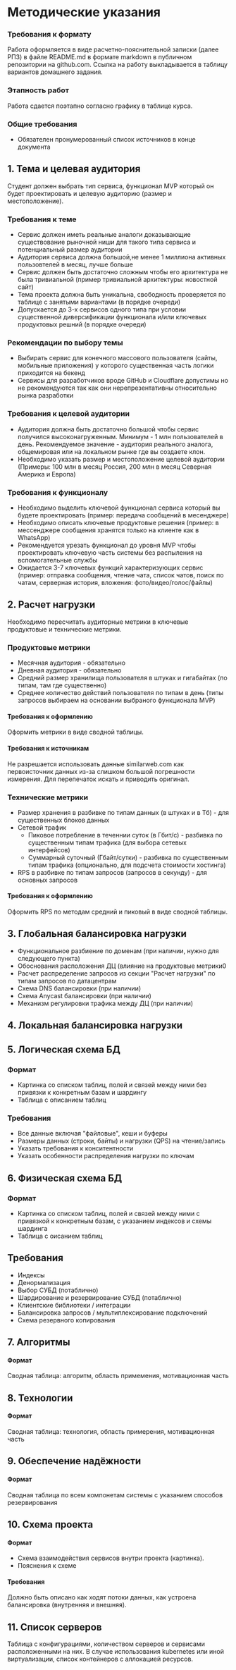 # Методические указания
### Требования к формату
Работа оформляется в виде расчетно-пояснительной записки (далее РПЗ) в файле README.md в формате markdown в публичном репозитории на github.com. Ссылка на работу выкладывается в таблицу вариантов домашнего задания.
### Этапность работ
Работа сдается поэтапно согласно графику в таблице курса.
### Общие требования
* Обязателен пронумерованный список источников в конце документа
## 1. Тема и целевая аудитория
Студент должен выбрать тип сервиса, функционал MVP который он будет проектировать и целевую аудиторию (размер и местоположение).
### Требования к теме
* Сервис должен иметь реальные аналоги доказывающие существование рыночной ниши для такого типа сервиса и потенциальный размер аудитории
* Аудитория сервиса должна большой,не менее 1 миллиона активных пользовтелей в месяц, лучше больше
* Сервис должен быть достаточно сложным чтобы его архитектура не была тривиальной (пример тривиальной архитектуры: новостной сайт)
* Тема проекта должна быть уникальна, свободность проверяется по таблице с занятыми вариантами (в порядке очереди)
* Допускается до 3-х сервисов одного типа при условии существенной диверсификации функционала и/или ключевых продуктовых решний (в порядке очереди)
### Рекомендации по выбору темы
* Выбирать сервис для конечного массового пользователя (сайты, мобильные приложения) у которого существенная часть логики приходится на бекенд
* Сервисы для разработчиков вроде GitHub и Cloudflare допустимы но не рекомендуются так как они нерепрезентативны относительно рынка разработки
### Требования к целевой аудитории
* Аудитория должна быть достаточно большой чтобы сервис получился высоконагруженным. Минимум - 1 млн пользователей в день. Рекомендуемое значение - аудитория реального аналога, общемировая или на локальном рынке где вы создаете клон.
* Необходимо указать размер и местоположение целевой аудитории (Примеры: 100 млн в месяц Россия, 200 млн в месяц Северная Америка и Европа)
### Требования к функционалу
* Необходимо выделить ключевой функционал сервиса который вы будете проектировать (пример: передача сообщений в месенджере)
* Необходимо описать ключевые продуктовые решения (пример: в мессенджере сообщения хранятся только на клиенте как в WhatsApp)
* Рекомендуется урезать функционал до уровня MVP чтобы проектировать ключевую часть системы без распыления на вспомогательные службы
* Ожидается 3-7 ключевых функций характеризующих сервис (пример: отправка сообщения, чтение чата, список чатов, поиск по чатам, серверная история, вложения: фото/видео/голос/файлы)
## 2. Расчет нагрузки
Необходимо пересчитать аудиторные метрики в ключевые продуктовые и технические метрики.
### Продуктовые метрики
* Месячная аудитория - обязательно
* Дневная аудитория - обязательно
* Средний размер хранилища пользователя в штуках и гигабайтах (по типам, там где существенно)
* Среднее количество действий пользователя по типам в день (типы запросов выбираем на основании выбраного функционала MVP)
#### Требования к оформлению
Оформить метрики в виде сводной таблицы.
#### Требования к источникам
Не разрешается использовать данные similarweb.com как первоисточник данных из-за слишком большой погрешности измерения.
Для перепечаток искать и приводить оригинал.
### Технические метрики
* Размер хранения в разбивке по типам данных (в штуках и в Тб) - для существенных блоков данных
* Сетевой трафик
  * Пиковое потребление в теченнии суток (в Гбит/с) - разбивка по существенным типам трафика (для выбора сетевых интерфейсов)
  * Суммарный суточный (Гбайт/сутки) - разбивка по существенным типам трафика (опционально, для подсчета стоимости хостинга)
* RPS в разбивке по типам запросов (запросов в секунду) - для основных запросов
#### Требования к оформлению
Оформить RPS по методам средний и пиковый в виде сводной таблицы.
## 3. Глобальная балансировка нагрузки
* Функциональное разбиение по доменам (при наличии, нужно для следующего пункта)
* Обоснования расположения ДЦ (влияние на продуктовые метрики0
* Расчет распределение запросов из секции "Расчет нагрузки" по типам запросов по датацентрам
* Схема DNS балансировки (при наличии)
* Схема Anycast балансировки (при наличии)
* Механизм регулировки трафика между ДЦ (при наличии)
## 4. Локальная балансировка нагрузки
## 5. Логическая схема БД
### Формат
* Картинка со списком таблиц, полей и связей между ними без привязки к конкретным базам и шардингу
* Таблица с описанием таблиц
### Требования
* Все данные включая "файловые", кеши и буферы
* Размеры данных (строки, байты) и нагрузки (QPS) на чтение/запись
* Указать требования к конситентности
* Указать особенности распределения нагрузки по ключам
## 6. Физическая схема БД
### Формат
* Картинка со списком таблиц, полей и связей между ними с привязкой к конкретным базам, с указанием индексов и схемы шардинга
* Таблица с оисанием таблиц
## Требования
* Индексы
* Денормализация
* Выбор СУБД (потаблично)
* Шардирование и резервирование СУБД (потаблично)
* Клиентские библиотеки / интеграции
* Балансировка запросов / мультиплексирование подключений
* Схема резервного копирования
## 7. Алгоритмы
#### Формат
Сводная таблица: алгоритм, область примемения, мотивационная часть
## 8. Технологии
#### Формат
Сводная таблица: технология, область примерения, мотивационная часть
## 9. Обеспечение надёжности
#### Формат
Сводная таблица по всем компонетам системы с указанием способов резервирования
## 10. Схема проекта
#### Формат
* Схема взаимодействия сервисов внутри проекта (картинка).
* Пояснения к схеме
#### Требования
Должно быть описано как ходят потоки данных, как устроена балансировка (внутренняя и внешняя).
## 11. Список серверов
Таблица с конфигурациями, количеством серверов и сервисами расположенными на них. В случае использования kubernetes или иной виртуализации, список контейнеров с аллокацией ресурсов.
